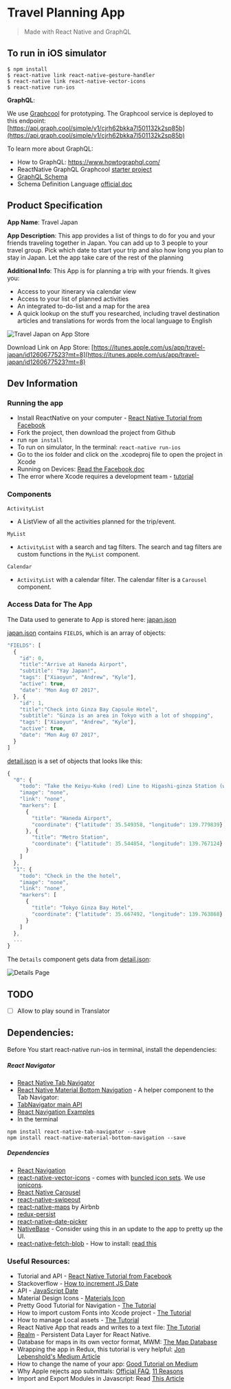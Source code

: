 # Travel Planning App

> Made with React Native and GraphQL

## To run in iOS simulator

```
$ npm install
$ react-native link react-native-gesture-handler
$ react-native link react-native-vector-icons
$ react-native run-ios
```

**GraphQL**:

We use [Graphcool](https://www.graph.cool/) for prototyping. The Graphcool service is deployed to this endpoint: [https://api.graph.cool/simple/v1/cjrh62bkka7l501132k2sp85b](https://api.graph.cool/simple/v1/cjrh62bkka7l501132k2sp85b)

To learn more about GraphQL:
* How to GraphQL: https://www.howtographql.com/
* ReactNative GraphQL Graphcool [starter project](https://github.com/graphcool-examples/react-native-graphql/tree/master/quickstart-with-apollo)
* [GraphQL Schema](https://www.apollographql.com/docs/apollo-server/essentials/schema.html)
* Schema Definition Language [official doc](https://graphql.org/learn/schema/#type-language)

## Product Specification

__App Name__:   Travel Japan

__App Description__:   This app provides a list of things to do for you and your friends traveling together in Japan. You can add up to 3 people to your travel group. Pick which date to start your trip and also how long you plan to stay in Japan. Let the app take care of the rest of the planning

__Additional Info__:
This App is for planning a trip with your friends. It gives you:

* Access to your itinerary via calendar view
* Access to your list of planned activities
* An integrated to-do-list and a map for the area
* A quick lookup on the stuff you researched, including travel destination articles and translations for words from the local language to English

![Travel Japan on App Store](https://github.com/xiaoyunyang/react-native-travel-app/blob/2017-archive/docs/appStore.png?raw=true)

Download Link on App Store:
[https://itunes.apple.com/us/app/travel-japan/id1260677523?mt=8](https://itunes.apple.com/us/app/travel-japan/id1260677523?mt=8)

## Dev Information

### Running the app

* Install ReactNative on your computer - [React Native Tutorial from Facebook](https://facebook.github.io/react-native/releases/next/docs/getting-started.html)
* Fork the project, then download the project from Github
* run `npm install`
* To run on simulator, In the terminal: `react-native run-ios`
* Go to the ios folder and click on the .xcodeproj file to open the project in Xcode
*  Running on Devices: [Read the Facebook doc](https://facebook.github.io/react-native/docs/running-on-device.html)
* The error where Xcode requires a development team - [tutorial](https://stackoverflow.com/questions/37806538/code-signing-is-required-for-product-type-application-in-sdk-ios-10-0-stic)

### Components

``ActivityList``

* A ListView of all the activities planned for the trip/event.

``MyList``

* ``ActivityList`` with a search and tag filters. The search and tag filters are custom functions in the ``MyList`` component.

``Calendar``

* ``ActivityList`` with a calendar filter. The calendar filter is a ``Carousel`` component.

### Access Data for The App

The Data used to generate to App is stored here: [japan.json](https://github.com/xiaoyunyang/JapanApp/blob/master/data/japan.json)

[japan.json](https://github.com/xiaoyunyang/JapanApp/blob/master/data/japan.json) contains `FIELDS`, which is an array of objects:

```javascript
"FIELDS": [
  {
    "id": 0,
    "title":"Arrive at Haneda Airport",
    "subtitle": "Yay Japan!",
    "tags": ["Xiaoyun", "Andrew", "Kyle"],
    "active": true,
    "date": "Mon Aug 07 2017",
  }, {
    "id": 1,
    "title":"Check into Ginza Bay Capsule Hotel",
    "subtitle": "Ginza is an area in Tokyo with a lot of shopping",
    "tags": ["Xiaoyun", "Andrew", "Kyle"],
    "active": true,
    "date": "Mon Aug 07 2017",
  }
]
```

[detail.json](https://github.com/xiaoyunyang/JapanApp/blob/master/data/detail.json) is a set of objects that looks like this:

```javascript
{
  "0": {
    "todo": "Take the Keiyu-Kuko (red) Line to Higashi-ginza Station (where the capsule hotel is)",
    "image": "none",
    "link": "none",
    "markers": [
      {
        "title": "Haneda Airport",
        "coordinate": {"latitude": 35.549358, "longitude": 139.779839}
      }, {
        "title": "Metro Station",
        "coordinate": {"latitude": 35.544854, "longitude": 139.767124}
      }
    ]
  },
  "1": {
    "todo": "Check in the the hotel",
    "image": "none",
    "link": "none",
    "markers": [
      {
        "title": "Tokyo Ginza Bay Hotel",
        "coordinate": {"latitude": 35.667492, "longitude": 139.763868}
      }
    ]
  },
  ...
}
```

The `Details` component gets data from [detail.json](https://github.com/xiaoyunyang/JapanApp/blob/master/data/detail.json):

![Details Page](https://github.com/xiaoyunyang/react-native-travel-app/blob/2017-archive/docs/detailsPage.png?raw=true)

## TODO
- [ ] Allow to play sound in Translator


## Dependencies:
Before You start react-native run-ios in terminal, install the dependencies:

##### React Navigator
* [React Native Tab Navigator](https://github.com/expo/react-native-tab-navigator)
* [React Native Material Bottom Navigation](https://www.npmjs.com/package/react-native-material-bottom-navigation) -  A helper component to the Tab Navigator:
* [TabNavigator main API](https://reactnavigation.org/docs/navigators/tab)
* [React Navigation Examples](https://github.com/react-community/react-navigation/tree/master/examples/NavigationPlayground/js)
* In the terminal

 ```
 npm install react-native-tab-navigator --save
 npm install react-native-material-bottom-navigation --save
 ```

##### Dependencies

* [React Navigation](https://reactnavigation.org/docs/en/getting-started.html)
* [react-native-vector-icons](https://github.com/oblador/react-native-vector-icons) - comes with [buncled icon sets](https://github.com/oblador/react-native-vector-icons#bundled-icon-sets). We use [ionicons](https://ionicons.com/).
* [React Native Carousel](https://github.com/nick/react-native-carousel)
* [react-native-swipeout](https://github.com/dancormier/react-native-swipeout)
* [react-native-maps](https://github.com/airbnb/react-native-maps) by Airbnb
* [redux-persist](https://github.com/rt2zz/redux-persist)
* [react-native-date-picker](https://github.com/xgfe/react-native-datepicker)
* [NativeBase](https://nativebase.io/docs/v0.3.0/components#button) - Consider using this in an update to the app to pretty up the UI.
* [react-native-fetch-blob](https://github.com/wkh237/react-native-fetch-blob) - How to install: [read this](https://github.com/wkh237/react-native-fetch-blob/issues/84)

### Useful Resources:
* Tutorial and API - [React Native Tutorial from Facebook](https://facebook.github.io/react-native/releases/next/docs/getting-started.html)
* Stackoverflow - [How to increment JS Date](https://stackoverflow.com/questions/3674539/incrementing-a-date-in-javascript)
* API - [JavaScript Date](https://developer.mozilla.org/en-US/docs/Web/JavaScript/Reference/Global_Objects/Date)
* Material Design Icons - [Materials Icon](https://material.io/icons/)
* Pretty Good Tutorial for Navigation - [The Tutorial](https://mentormate.com/blog/react-native-components/)
* How to import custom Fonts into Xcode project - [The Tutorial](http://codewithchris.com/common-mistakes-with-adding-custom-fonts-to-your-ios-app/)
* How to manage Local assets - [The Tutorial](https://willowtreeapps.com/ideas/react-native-tips-and-tricks-2-0-managing-static-assets-with-absolute-paths/)
* React Native App that reads and writes to a text file: [The Tutorial](http://moduscreate.com/react_native_custom_components_ios/)
* [Realm](https://realm.io/docs/javascript/latest/index.html) - Persistent Data Layer for React Native.
* Database for maps in its own vector format, MWM: [The Map Database](http://direct.mapswithme.com/direct/latest/)
* Wrapping the app in Redux, this tutorial is very helpful:  [Jon Lebenshold's Medium Article](https://medium.com/@jonlebensold/getting-started-with-react-native-redux-2b01408c0053)
* How to change the name of your app: [Good Tutorial on Medium](https://medium.com/the-react-native-log/how-to-rename-a-react-native-app-dafd92161c35)
* Why Apple rejects app submittals: [Official FAQ](https://developer.apple.com/app-store/review/rejections/), [11 Reasons](http://www.moveoapps.com/blog/11-reasons-why-apple-will-reject-your-app-when-submitted-for-review/)
* Import and Export Modules in Javascript: Read [This Article](https://medium.com/@trekinbami/a-not-so-in-depth-explanation-of-es6-modules-import-and-export-13a80300f2f0)